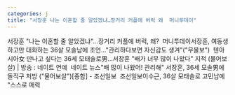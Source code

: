 ```yaml
---
categories: j
title: "서장훈 나는 이혼할 줄 알았겠냐…장거리 커플에 버럭 왜  머니투데이"
---
```

서장훈 "나는 이혼할 줄 알았겠냐"…장거리 커플에 버럭, 왜?&nbsp;&nbsp;머니투데이서장훈, 여동생하고만 대화하는 36살 모솔남에 조언..."관리하다보면 자신감도 생겨"("무물보")&nbsp;&nbsp;텐아시아女 만나고 싶다는 36세 모태솔로男…서장훈 "배가 너무 많이 나왔다" 지적 (물어보살) | 방송 : 네이트 연예&nbsp;&nbsp;네이트 뉴스"배 많이 나왔어! 관리해" 서장훈, 36세 모솔男에 돌직구 처방 ("물어보살")[종합] - 조선일보&nbsp;&nbsp;조선일보이수근, 36살 모태솔로 고민남에 "스스로 매력 